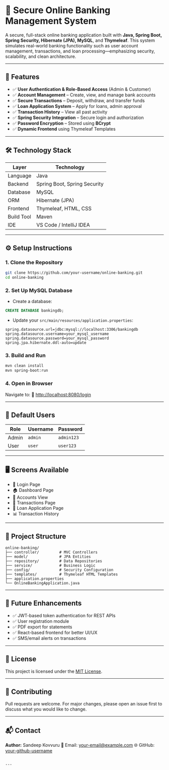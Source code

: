 
# 🔐 Secure Online Banking Management System

A secure, full-stack online banking application built with **Java, Spring Boot, Spring Security, Hibernate (JPA), MySQL**, and **Thymeleaf**. This system simulates real-world banking functionality such as user account management, transactions, and loan processing—emphasizing security, scalability, and clean architecture.

---

## 🚀 Features

- ✅ **User Authentication & Role-Based Access** (Admin & Customer)
- ✅ **Account Management** – Create, view, and manage bank accounts
- ✅ **Secure Transactions** – Deposit, withdraw, and transfer funds
- ✅ **Loan Application System** – Apply for loans, admin approval
- ✅ **Transaction History** – View all past activity
- ✅ **Spring Security Integration** – Secure login and authorization
- ✅ **Password Encryption** – Stored using **BCrypt**
- ✅ **Dynamic Frontend** using Thymeleaf Templates

---

## 🛠 Technology Stack

| Layer        | Technology                         |
|--------------|------------------------------------|
| Language     | Java                               |
| Backend      | Spring Boot, Spring Security       |
| Database     | MySQL                              |
| ORM          | Hibernate (JPA)                    |
| Frontend     | Thymeleaf, HTML, CSS               |
| Build Tool   | Maven                              |
| IDE          | VS Code / IntelliJ IDEA            |

---

## ⚙️ Setup Instructions

### 1. **Clone the Repository**
```bash
git clone https://github.com/your-username/online-banking.git
cd online-banking
````

### 2. **Set Up MySQL Database**

* Create a database:

```sql
CREATE DATABASE bankingdb;
```

* Update your `src/main/resources/application.properties`:

```properties
spring.datasource.url=jdbc:mysql://localhost:3306/bankingdb
spring.datasource.username=your_mysql_username
spring.datasource.password=your_mysql_password
spring.jpa.hibernate.ddl-auto=update
```

### 3. **Build and Run**

```bash
mvn clean install
mvn spring-boot:run
```

### 4. **Open in Browser**

Navigate to:
📍 [http://localhost:8080/login](http://localhost:8080/login)

---

## 👤 Default Users

| Role  | Username | Password   |
| ----- | -------- | ---------- |
| Admin | `admin`  | `admin123` |
| User  | `user`   | `user123`  |

---

## 🖥️ Screens Available

* 🔐 Login Page
* 🏠 Dashboard Page
* 🏦 Accounts View
* 💸 Transactions Page
* 💼 Loan Application Page
* 📊 Transaction History

---

## 📁 Project Structure

```
online-banking/
├── controller/         # MVC Controllers
├── model/              # JPA Entities
├── repository/         # Data Repositories
├── service/            # Business Logic
├── config/             # Security Configuration
├── templates/          # Thymeleaf HTML Templates
├── application.properties
└── OnlineBankingApplication.java
```

---

## 📌 Future Enhancements

* ✅ JWT-based token authentication for REST APIs
* ✅ User registration module
* ✅ PDF export for statements
* ✅ React-based frontend for better UI/UX
* ✅ SMS/email alerts on transactions

---

## 📝 License

This project is licensed under the [MIT License](LICENSE).

---

## 🤝 Contributing

Pull requests are welcome. For major changes, please open an issue first to discuss what you would like to change.

---

## 📬 Contact

**Author:** Sandeep Kovvuru
📧 Email: [your-email@example.com](mailto:sandeep.kovvuru23@gmail.com)
🌐 GitHub: [your-github-username](https://github.com/sandeepkovvuru)

```

---

